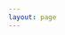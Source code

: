 ```yaml
---
layout: page
---
```


<script setup>
import Download from '../../.vitepress/components/Download.vue'
import latest from '../../.vitepress/latest.json'
import windows from '../../.vitepress/assets/windows.svg'
import steam from '../../.vitepress/assets/steam.svg'


const list = [
    {
        level: '免费',
        desc: '开源社区，面向新用户',
        features: [
            '📊自定义数据卡片',
            '📅时间线, 时间块',
            '🏷️手动记录',
            '👀自动监听',
            '🌐同步浏览器历史',
            '🖥️第三方应用接入',
            '🧰扩展（弹弹play、obsidian）',
            '🖨️导出总结报表'
        ],
        url: `https://github.com/shion-app/shion/releases/download/v${latest.version}/shion_${latest.version}_x64-setup.exe`,
        action: 'Windows 10/11 下载',
        logo: windows
    },
    {
        level: '付费',
        desc: '如果你愿意资助作者',
        features: [
            '免费版所有功能',
            '🛒回顾模式',
            '🧰扩展（苹果日历🍎）'
        ],
        url: 'https://store.steampowered.com/app/3026040/shion/',
        action: '跳转至商店',
        logo: steam,
        tip: '不支持多设备同步，仅离线使用'
    }
]
</script>

<Download :list="list" />
